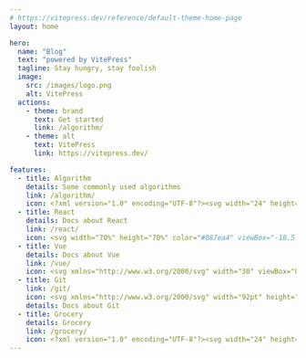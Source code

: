 ```yaml
---
# https://vitepress.dev/reference/default-theme-home-page
layout: home

hero:
  name: "Blog"
  text: "powered by VitePress"
  tagline: Stay hungry, stay foolish
  image:
    src: /images/logo.png
    alt: VitePress
  actions:
    - theme: brand
      text: Get started
      link: /algorithm/
    - theme: alt
      text: VitePress
      link: https://vitepress.dev/

features:
  - title: Algorithm
    details: Some commonly used algorithms
    link: /algorithm/
    icon: <?xml version="1.0" encoding="UTF-8"?><svg width="24" height="24" viewBox="0 0 48 48" fill="none" xmlns="http://www.w3.org/2000/svg"><rect x="8" y="4" width="32" height="40" rx="2" stroke="#333" stroke-width="4" stroke-linecap="round" stroke-linejoin="round"/><rect x="14" y="11" width="20" height="9" fill="none" stroke="#333" stroke-width="4" stroke-linecap="round" stroke-linejoin="round"/><circle cx="17" cy="26" r="2" fill="#333"/><circle cx="17" cy="32" r="2" fill="#333"/><circle cx="17" cy="38" r="2" fill="#333"/><circle cx="24" cy="26" r="2" fill="#333"/><circle cx="24" cy="32" r="2" fill="#333"/><circle cx="24" cy="38" r="2" fill="#333"/><circle cx="31" cy="26" r="2" fill="#333"/><circle cx="31" cy="32" r="2" fill="#333"/><circle cx="31" cy="38" r="2" fill="#333"/></svg>
  - title: React
    details: Docs about React
    link: /react/
    icon: <svg width="70%" height="70%" color="#087ea4" viewBox="-10.5 -9.45 21 18.9" fill="none" xmlns="http://www.w3.org/2000/svg" class="text-sm me-0 w-10 h-10 text-link dark:text-link-dark flex origin-center transition-all ease-in-out"><circle cx="0" cy="0" r="2" fill="currentColor"></circle><g stroke="currentColor" stroke-width="1" fill="none"><ellipse rx="10" ry="4.5"></ellipse><ellipse rx="10" ry="4.5" transform="rotate(60)"></ellipse><ellipse rx="10" ry="4.5" transform="rotate(120)"></ellipse></g></svg>
  - title: Vue
    details: Docs about Vue
    link: /vue/
    icon: <svg xmlns="http://www.w3.org/2000/svg" width="30" viewBox="0 0 256 220.8"><path fill="#41B883" d="M204.8 0H256L128 220.8 0 0h97.92L128 51.2 157.44 0h47.36Z"></path><path fill="#41B883" d="m0 0 128 220.8L256 0h-51.2L128 132.48 50.56 0H0Z"></path><path fill="#35495E" d="M50.56 0 128 133.12 204.8 0h-47.36L128 51.2 97.92 0H50.56Z"></path></svg>
  - title: Git
    link: /git/
    icon: <svg xmlns="http://www.w3.org/2000/svg" width="92pt" height="92pt" viewBox="0 0 92 92"><defs><clipPath id="a"><path d="M0 .113h91.887V92H0Zm0 0"/></clipPath></defs><g clip-path="url(#a)"><path style="stroke:none;fill-rule:nonzero;fill:#f03c2e;fill-opacity:1" d="M90.156 41.965 50.036 1.848a5.918 5.918 0 0 0-8.372 0l-8.328 8.332 10.566 10.566a7.03 7.03 0 0 1 7.23 1.684 7.034 7.034 0 0 1 1.669 7.277l10.187 10.184a7.028 7.028 0 0 1 7.278 1.672 7.04 7.04 0 0 1 0 9.957 7.05 7.05 0 0 1-9.965 0 7.044 7.044 0 0 1-1.528-7.66l-9.5-9.497V59.36a7.04 7.04 0 0 1 1.86 11.29 7.04 7.04 0 0 1-9.957 0 7.04 7.04 0 0 1 0-9.958 7.06 7.06 0 0 1 2.304-1.539V33.926a7.049 7.049 0 0 1-3.82-9.234L29.242 14.272 1.73 41.777a5.925 5.925 0 0 0 0 8.371L41.852 90.27a5.925 5.925 0 0 0 8.37 0l39.934-39.934a5.925 5.925 0 0 0 0-8.371"/></g></svg>
    details: Docs about Git
  - title: Grocery
    details: Grocery
    link: /grocery/
    icon: <?xml version="1.0" encoding="UTF-8"?><svg width="24" height="24" viewBox="0 0 48 48" fill="none" xmlns="http://www.w3.org/2000/svg"><rect x="17" y="11" width="10" height="9.99975" transform="rotate(-45 17 11)" fill="none" stroke="#333" stroke-width="4" stroke-linecap="round" stroke-linejoin="round"/><rect x="30" y="24" width="10" height="9.99975" transform="rotate(-45 30 24)" fill="none" stroke="#333" stroke-width="4" stroke-linecap="round" stroke-linejoin="round"/><rect x="4" y="24" width="10" height="9.99975" transform="rotate(-45 4 24)" fill="none" stroke="#333" stroke-width="4" stroke-linecap="round" stroke-linejoin="round"/><rect x="17" y="37" width="10" height="9.99975" transform="rotate(-45 17 37)" fill="none" stroke="#333" stroke-width="4" stroke-linecap="round" stroke-linejoin="round"/></svg>
---
```


